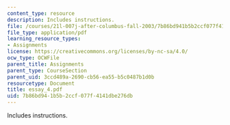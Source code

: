 ```yaml
---
content_type: resource
description: Includes instructions.
file: /courses/21l-007j-after-columbus-fall-2003/7b86bd941b5b2ccf077f4141dbe276db_essay_4.pdf
file_type: application/pdf
learning_resource_types:
- Assignments
license: https://creativecommons.org/licenses/by-nc-sa/4.0/
ocw_type: OCWFile
parent_title: Assignments
parent_type: CourseSection
parent_uid: 3ccd489a-2690-cb56-ea55-b5c0487b1d0b
resourcetype: Document
title: essay_4.pdf
uid: 7b86bd94-1b5b-2ccf-077f-4141dbe276db
---
```

Includes instructions.